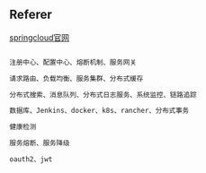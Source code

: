 ## Referer

[springcloud官网](https://spring.io/projects/spring-cloud)

```markdown

注册中心、配置中心、熔断机制、服务网关

请求路由、负载均衡、服务集群、分布式缓存

分布式搜索、消息队列、分布式日志服务、系统监控、链路追踪

数据库、Jenkins、docker、k8s、rancher、分布式事务

健康检测

服务熔断、服务降级

oauth2、jwt

```
